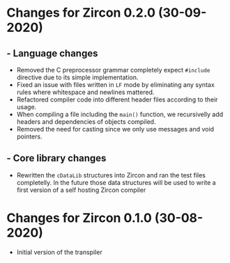 # Changes for Zircon 0.2.0 (30-09-2020)

## - Language changes

* Removed the C preprocessor grammar completely expect `#include` directive due to its simple implementation.
* Fixed an issue with files written in `LF` mode by eliminating any syntax rules where whitespace and newlines mattered.
* Refactored compiler code into different header files according to their usage.
* When compiling a file including the `main()` function, we recursivelly add headers and dependencies of objects compiled.
* Removed the need for casting since we only use messages and void pointers.

## - Core library changes

* Rewritten the `cDataLib` structures into Zircon and ran the test files completelly. In the future those data structures will be used to write a first version of a self hosting Zircon compiler

# Changes for Zircon 0.1.0 (30-08-2020)

* Initial version of the transpiler